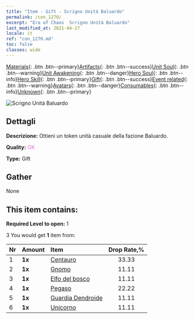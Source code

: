 ```yaml
---
title: "Item - Gift - Scrigno Unità Baluardo"
permalink: /con_1270/
excerpt: "Era of Chaos  Scrigno Unità Baluardo"
last_modified_at: 2021-04-27
locale: it
ref: "con_1270.md"
toc: false
classes: wide
---
```

 [Materials](/ItemsIT/){: .btn .btn--primary}[Artifacts](/ItemsIT/Artifacts/){: .btn .btn--success}[Unit Soul](/ItemsIT/UnitSoul/){: .btn .btn--warning}[Unit Awakening](/ItemsIT/UnitAwakening/){: .btn .btn--danger}[Hero Soul](/ItemsIT/HeroSoul/){: .btn .btn--info}[Hero Skill](/ItemsIT/HeroSkill/){: .btn .btn--primary}[Gift](/ItemsIT/Gift/){: .btn .btn--success}[Event related](/ItemsIT/Events/){: .btn .btn--warning}[Avatars](/ItemsIT/Avatars/){: .btn .btn--danger}[Consumables](/ItemsIT/Consumables/){: .btn .btn--info}[Unknown](/ItemsIT/Unknown/){: .btn .btn--primary}

 ![Scrigno Unità Baluardo](/images/t/i_904002.png)

## Dettagli
 **Descrizione:** Ottieni un token unità casuale della fazione Baluardo.

 **Quality:** <span style="color: #DA70D6">OK</span>

 **Type:** Gift

## Gather

  None

## This item contains:

 **Required Level to open:** 1

 3 You would get **1** item  from:

  | Nr | Amount |     Item    | Drop Rate,% |
  |:---|:-------|:------------|:---------:|
  | 1 |  **1x** | [Centauro](/ItemsIT/unt_199/) | 33.33 | 
  | 2 |  **1x** | [Gnomo](/ItemsIT/unt_200/) | 11.11 | 
  | 3 |  **1x** | [Elfo del bosco](/ItemsIT/unt_201/) | 11.11 | 
  | 4 |  **1x** | [Pegaso](/ItemsIT/unt_202/) | 22.22 | 
  | 5 |  **1x** | [Guardia Dendroide](/ItemsIT/unt_203/) | 11.11 | 
  | 6 |  **1x** | [Unicorno](/ItemsIT/unt_204/) | 11.11 | 
